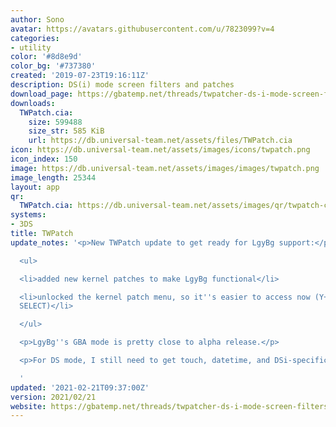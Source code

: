 ```yaml
---
author: Sono
avatar: https://avatars.githubusercontent.com/u/7823099?v=4
categories:
- utility
color: '#8d8e9d'
color_bg: '#737380'
created: '2019-07-23T19:16:11Z'
description: DS(i) mode screen filters and patches
download_page: https://gbatemp.net/threads/twpatcher-ds-i-mode-screen-filters-and-patches.542694/
downloads:
  TWPatch.cia:
    size: 599488
    size_str: 585 KiB
    url: https://db.universal-team.net/assets/files/TWPatch.cia
icon: https://db.universal-team.net/assets/images/icons/twpatch.png
icon_index: 150
image: https://db.universal-team.net/assets/images/images/twpatch.png
image_length: 25344
layout: app
qr:
  TWPatch.cia: https://db.universal-team.net/assets/images/qr/twpatch-cia.png
systems:
- 3DS
title: TWPatch
update_notes: '<p>New TWPatch update to get ready for LgyBg support:</p>

  <ul>

  <li>added new kernel patches to make LgyBg functional</li>

  <li>unlocked the kernel patch menu, so it''s easier to access now (Y+B, X+A, START,
  SELECT)</li>

  </ul>

  <p>LgyBg''s GBA mode is pretty close to alpha release.</p>

  <p>For DS mode, I still need to get touch, datetime, and DSi-specific stuff working.</p>

  '
updated: '2021-02-21T09:37:00Z'
version: 2021/02/21
website: https://gbatemp.net/threads/twpatcher-ds-i-mode-screen-filters-and-patches.542694/
---
```

